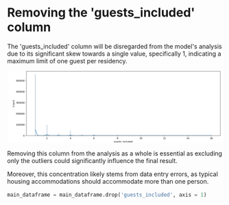 # Removing the 'guests_included' column

The 'guests_included' column will be disregarded from the model's analysis due to its significant skew towards a single value, specifically 1, indicating a maximum limit of one guest per residency.

![1712438881112](image/README/1712438881112.png)

Removing this column from the analysis as a whole is essential as excluding only the outliers could significantly influence the final result.

Moreover, this concentration likely stems from data entry errors, as typical housing accommodations should accommodate more than one person.

```python
main_dataframe = main_dataframe.drop('guests_included', axis = 1)
```
